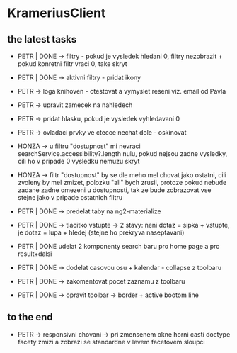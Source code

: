 # KrameriusClient

## the latest tasks
- PETR | DONE -> filtry - pokud je vysledek hledani 0, filtry nezobrazit + pokud konretni filtr vraci 0, take skryt
- PETR | DONE -> aktivni filtry - pridat ikony
- PETR -> loga knihoven - otestovat a vymyslet reseni viz. email od Pavla
- PETR -> upravit zamecek na nahledech
- PETR -> pridat hlasku, pokud je vysledek vyhledavani 0
- PETR -> ovladaci prvky ve ctecce nechat dole - oskinovat
- HONZA -> u filtru "dostupnost" mi nevraci searchService.accessibility?.length nulu, pokud nejsou zadne vysledky, cili ho v              pripade 0 vysledku nemuzu skryt
- HONZA -> filtr "dostupnost" by se dle meho mel chovat jako ostatni, cili zvoleny by mel zmizet, polozku "all" bych zrusil,              protoze pokud nebude zadane zadne omezeni u dostupnosti, tak ze bude zobrazovat vse stejne jako v pripade ostatnich            filtru

- PETR | DONE -> predelat taby na ng2-materialize
- PETR | DONE -> tlacitko vstupte -> 2 stavy: neni dotaz = sipka + vstupte, je dotaz = lupa + hledej (stejne ho prekryva                        naseptavani)
- PETR | DONE udelat 2 komponenty search baru pro home page a pro result+dalsi
- PETR | DONE -> dodelat casovou osu + kalendar - collapse z toolbaru
- PETR | DONE -> zakomentovat pocet zaznamu z toolbaru
- PETR | DONE -> opravit toolbar -> border + active bootom line

## to the end
- PETR -> responsivni chovani -> pri zmensenem okne horni casti doctype facety zmizi a zobrazi se standardne v levem facetovem sloupci
